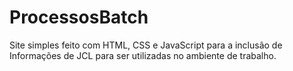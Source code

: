 # ProcessosBatch
Site simples feito com HTML, CSS e JavaScript para a inclusão de Informações de JCL para ser utilizadas no ambiente de trabalho.
